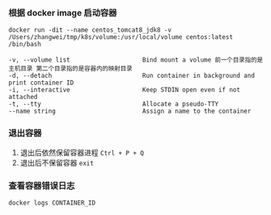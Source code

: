 ### 根据 docker image 启动容器

    docker run -dit --name centos_tomcat8_jdk8 -v /Users/zhangwei/tmp/k8s/volume:/usr/local/volume centos:latest /bin/bash  
    
    -v, --volume list                    Bind mount a volume 前一个目录指的是主机目录 第二个目录指的是容器内的映射目录  
    -d, --detach                         Run container in background and print container ID  
    -i, --interactive                    Keep STDIN open even if not attached  
    -t, --tty                            Allocate a pseudo-TTY  
    --name string                        Assign a name to the container
    
### 退出容器
1. 退出后依然保留容器进程 `Ctrl + P + Q`
2. 退出后不保留容器 `exit`

### 查看容器错误日志
`docker logs CONTAINER_ID`


